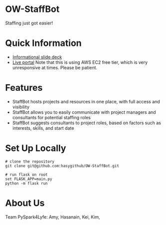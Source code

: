 # OW-StaffBot #

Staffing just got easier!

# Quick Information #

- [Informational slide deck](info.pdf)
- [Live portal](http://ec2-52-14-247-241.us-east-2.compute.amazonaws.com:5000/) Note that this is using AWS EC2 free tier, which is very unresponsive at times. Please be patient.  

# Features #

- StaffBot hosts projects and resources in one place, with full access and visibility
- StaffBot allows you to easily communicate with project managers and consultants for potential staffing roles
- StaffBot suggests consultants to project roles, based on factors such as interests, skills, and start date

# Set Up Locally #

```
# clone the repository
git clone git@github.com:hasygithub/OW-StaffBot.git

# run flask on root
set FLASK_APP=main.py
python -m flask run
```

# About Us #

Team PySpark4Lyfe: Amy, Hasanain, Kei, Kim,